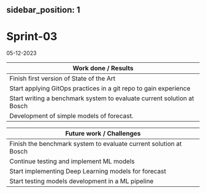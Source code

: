 sidebar_position: 1
---

# Sprint-03

05-12-2023

| Work done / Results |
| ----------------- |
| Finish first version of State of the Art  |
| Start applying GitOps practices in a git repo to gain experience     |
| Start writing a benchmark system to evaluate current solution at Bosch   |
| Development of simple models of forecast. |


| Future work / Challenges |
| ------------------------- |
| Finish the benchmark system to evaluate current solution at Bosch |
| Continue testing and implement ML models | 
| Start implementing Deep Learning models for forecast |
| Start testing models development in a ML pipeline |